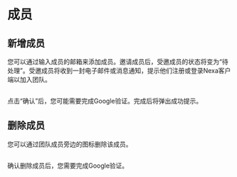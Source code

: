 # 成员

## 新增成员

您可以通过输入成员的邮箱来添加成员。邀请成员后，受邀成员的状态将变为“待处理”。受邀成员将收到一封电子邮件或消息通知，提示他们注册或登录Nexa客户端以加入团队。

<figure><img src="https://2287475285-files.gitbook.io/~/files/v0/b/gitbook-x-prod.appspot.com/o/spaces%2FSdMhazXkh30OBfLly0nW%2Fuploads%2FbReBFnCBwjUGVIiAP5I9%2Fimage.png?alt=media&#x26;token=d5f00c35-797a-4464-ae4d-0af383377812" alt=""><figcaption></figcaption></figure>

点击“确认”后，您可能需要完成Google验证。完成后将弹出成功提示。



## 删除成员

您可以通过团队成员旁边的图标<img src="https://2287475285-files.gitbook.io/~/files/v0/b/gitbook-x-prod.appspot.com/o/spaces%2FSdMhazXkh30OBfLly0nW%2Fuploads%2FhGOX1jMZcd4tqryiLlyD%2Fimage.png?alt=media&#x26;token=b50d5166-4fa2-482a-99a7-fd0bf8f02c9c" alt="" data-size="line">删除该成员。

<figure><img src="https://2287475285-files.gitbook.io/~/files/v0/b/gitbook-x-prod.appspot.com/o/spaces%2FSdMhazXkh30OBfLly0nW%2Fuploads%2F0QdWqYvxUX4sswtrh8Sv%2Fimage.png?alt=media&#x26;token=307f5443-4227-443f-bb7e-ce3ea5ed4cd7" alt=""><figcaption></figcaption></figure>

确认删除成员后，您需要完成Google验证。

<figure><img src="https://2287475285-files.gitbook.io/~/files/v0/b/gitbook-x-prod.appspot.com/o/spaces%2FSdMhazXkh30OBfLly0nW%2Fuploads%2FAvQL59zfTFBfgKMNb4Qv%2Fimage.png?alt=media&#x26;token=70074d74-1ab3-4214-8734-1ed3c19dab7a" alt=""><figcaption></figcaption></figure>
